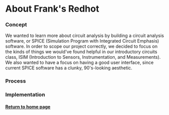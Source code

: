 # About Frank's Redhot

### Concept
We wanted to learn more about circuit analysis by building a circuit analysis software, or SPICE
(Simulation Program with Integrated Circuit Emphasis) software. In order to scope our project 
correctly, we decided to focus on the kinds of things we would've found helpful in our introductory
circuits class, ISIM (Introduction to Sensors, Instrumentation, and Measurements). We also wanted 
to have a focus on having a good user interface, since current SPICE software has a clunky, 
90's-looking aesthetic.

### Process

### Implementation

#### [Return to home page](index.md)
